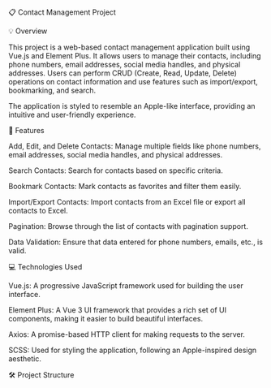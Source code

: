 📋 Contact Management Project

💡 Overview

This project is a web-based contact management application built using Vue.js and Element Plus. It allows users to manage their contacts, including phone numbers, email addresses, social media handles, and physical addresses. Users can perform CRUD (Create, Read, Update, Delete) operations on contact information and use features such as import/export, bookmarking, and search.

The application is styled to resemble an Apple-like interface, providing an intuitive and user-friendly experience.

💪 Features

Add, Edit, and Delete Contacts: Manage multiple fields like phone numbers, email addresses, social media handles, and physical addresses.

Search Contacts: Search for contacts based on specific criteria.

Bookmark Contacts: Mark contacts as favorites and filter them easily.

Import/Export Contacts: Import contacts from an Excel file or export all contacts to Excel.

Pagination: Browse through the list of contacts with pagination support.

Data Validation: Ensure that data entered for phone numbers, emails, etc., is valid.

💻 Technologies Used

Vue.js: A progressive JavaScript framework used for building the user interface.

Element Plus: A Vue 3 UI framework that provides a rich set of UI components, making it easier to build beautiful interfaces.

Axios: A promise-based HTTP client for making requests to the server.

SCSS: Used for styling the application, following an Apple-inspired design aesthetic.

🛠️ Project Structure

<template>: Defines the UI layout, containing buttons for operations, search bar, data table, and dialogs for contact management.

<script>: Contains the core logic for managing state, handling CRUD operations, pagination, and importing/exporting data.

<style scoped>: Defines CSS styles for the components, providing a consistent design throughout the application.

📝 Setup Instructions

🛡️ Prerequisites

Before setting up the project, make sure you have the following installed:

Node.js: Version 12 or above.

npm or yarn: For managing dependencies.

📥 Installation

Clone the repository:

git clone <repository-url>
cd contact-management

Install dependencies:

npm install
# or
yarn install

Run the development server:

npm run serve
# or
yarn serve

Access the application:
Open your browser and navigate to http://localhost:8080 to view the contact management interface.

🐛 API Configuration

The application uses Axios to make API requests. Ensure that the backend server is properly set up and accessible at /api/user. If the API URL differs, modify the Axios requests accordingly in the <script> section.

🔨 Building for Production

To create a production build of the application:

npm run build
# or
yarn build

This will create an optimized version of the app in the dist directory.

🔢 Usage Instructions

Adding a New Contact: Click the New button and fill in the form fields (e.g., phone numbers, email addresses). Click Confirm to save.

Editing an Existing Contact: Click the Edit button next to a contact, modify the details, and save the changes.

Deleting a Contact: Click the Delete button next to a contact, and confirm the deletion.

Bookmarking a Contact: Click the star icon to bookmark a contact for easy access.

Importing Contacts: Click the Import button and select an Excel file (.xls or .xlsx) to import.

Exporting Contacts: Click the Export button to download all contacts in an Excel file.

📏 File Structure Overview

Home.vue: Main Vue component containing all functionality for managing contacts.

API Requests: The application interacts with the backend using Axios to make GET, POST, PUT, DELETE, and PATCH requests.

Dialogs and Forms: Uses Element Plus dialogs to manage adding and editing of contacts, including dynamic handling for different contact types (phone numbers, emails, social media, etc.).

💎 Customization

🎨 Styles

The styles are defined in the <style scoped> block and include custom buttons, tables, dialogs, and pagination. Feel free to adjust the styles to match your design requirements.

👤 Contact Fields

The contact fields include phone numbers, email addresses, social media handles, and physical addresses. You can add more fields or modify existing ones by adjusting both the UI and script sections.
